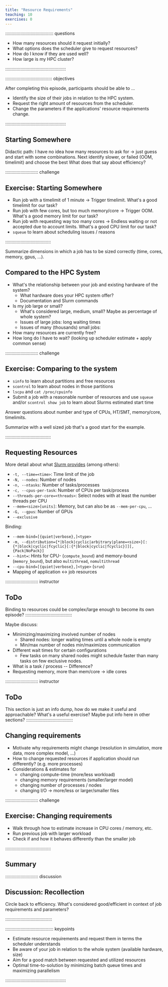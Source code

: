 ```yaml
---
title: "Resource Requirements"
teaching: 10
exercises: 0
---
```


:::::::::::::::::::::::::::::::::::::: questions 

- How many resources should it request initially?
- What options does the scheduler give to request resources?
- How do I know if they are used well?
- How large is my HPC cluster?

::::::::::::::::::::::::::::::::::::::::::::::::

::::::::::::::::::::::::::::::::::::: objectives

After completing this episode, participants should be able to …

- Identify the size of their jobs in relation to the HPC system.
- Request the right amount of resources from the scheduler.
- Change the parameters if the applications' resource requirements change.

::::::::::::::::::::::::::::::::::::::::::::::::

## Starting Somewhere

Didactic path: I have no idea how many resources to ask for -> just guess and start with some combinations.
Next identify slower, or failed (OOM, timelimit) and choose the best
What does that say about efficiency?

:::::::::::::::::::::::::: challenge
## Exercise: Starting Somewhere

- Run job with a timelimit of 1 minute -> Trigger timelimit. What's a good timelimit for our task?
- Run job with few cores, but too much memory/core -> Trigger OOM. What's a good memory limit for our task?
- Run job with requesting way too many cores -> Endless waiting or not accepted due to account limits. What's a good CPU limit for our task?
- `squeue` to learn about scheduling issues / reasons

::::::::::::::::::::::::::::::::::::

Summarize dimensions in which a job has to be sized correctly (time, cores, memory, gpus, ...).


## Compared to the HPC System

- What's the relationship between your job and existing hardware of the system?
   - What hardware does your HPC system offer?
   - Documentation and Slurm commands
- Is my job large or small?
   - What's considered large, medium, small? Maybe as percentage of whole system?
   - Issues of large jobs: long waiting times
   - Issues of many (thousands) small jobs: 
- How many resources are currently free?
- How long do I have to wait? (looking up scheduler estimate + apply common sense)

:::::::::::::::::::::::::: challenge
## Exercise: Comparing to the system

- `sinfo` to learn about partitions and free resources
- `scontrol` to learn about nodes in those partitions
- `lscpu` and `cat /proc/cpuinfo`
- Submit a job with a reasonable number of resources and use `squeue` and/or `scontrol show job` to learn about Slurms estimated start time

Answer questions about number and type of CPUs, HT/SMT, memory/core, timelimits.

Summarize with a well sized job that's a good start for the example.

::::::::::::::::::::::::::::::::::::


## Requesting Resources

More detail about what [Slurm provides](https://slurm.schedmd.com/sbatch.html) (among others):

- `-t, --time=<time>`: Time limit of the job
- `-N, --nodes`: Number of nodes
- `-n, --ntasks`: Number of tasks/processes
- `-c, --cpus-per-task`: Number of CPUs per task/process
- `--threads-per-core=<threads>`: Select nodes with at least the number threads per CPU
- `--mem=<size>[units]`: Memory, but can also be as `--mem-per-cpu`, ...
- `-G, --gpus`: Number of GPUs
- `--exclusive`

Binding:

- `--mem-bind=[{quiet|verbose},]<type>`
- `-m, --distribution={*|block|cyclic|arbitrary|plane=<size>}[:{*|block|cyclic|fcyclic}[:{*|block|cyclic|fcyclic}]][,{Pack|NoPack}]`
- `--hint=`: Hints for CPU- (`compute_bound`) and memory-bound (`memory_bound`), but also `multithread`, `nomultithread`
- `--cpu-bind=[{quiet|verbose},]<type>` (`srun`)
- Mapping of application <-> job resources

:::::::::::::::::::::::::: instructor
## ToDo
Binding to resources could be complex/large enough to become its own episode?
:::::::::::::::::::::::::::::::::::::

Maybe discuss:

- Minimizing/maximizing involved number of nodes
   - Shared nodes: longer waiting times until a whole node is empty
   - Min/max number of nodes min/maximizes communication
- Different wait times for certain configurations
   - Few tasks on many shared nodes might schedule faster than many tasks on few exclusive nodes.
- What is a task / process -- Difference?
- Requesting memory, more than mem/core -> idle cores

:::::::::::::::::::::::::: instructor
## ToDo
This section is just an info dump, how do we make it useful and approachable?
What's a useful exercise?
Maybe put info here in other sections?
:::::::::::::::::::::::::::::::::::::


## Changing requirements

- Motivate why requirements might change (resolution in simulation, more data, more complex model, ...)
- How to change requested resources if application should run differently? (e.g. more processes)
- Considerations & estimates for
   - changing compute-time (more/less workload)
   - changing memory requirements (smaller/larger model)
   - changing number of processes / nodes
   - changing I/O -> more/less or larger/smaller files

:::::::::::::::::::::::::: challenge
## Exercise: Changing requirements

- Walk through how to estimate increase in CPU cores / memory, etc.
- Run previous job with larger workload
- Check if and how it behaves differently than the smaller job

::::::::::::::::::::::::::::::::::::


## Summary

:::::::::::::::::::::::::: discussion
## Discussion: Recollection

Circle back to efficiency.
What's considered good/efficient in context of job requirements and parameters?

:::::::::::::::::::::::::::::::::::::

:::::::::::::::::::::::::::::::::::::: keypoints

- Estimate resource requirements and request them in terms the scheduler understands
- Be aware of your job in relation to the whole system (available hardware, size)
- Aim for a good match between requested and utilized resources
- Optimal time-to-solution by minimizing batch queue times and maximizing parallelism

::::::::::::::::::::::::::::::::::::::::::::::::
